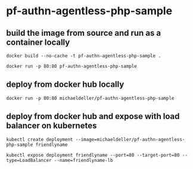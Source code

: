 # pf-authn-agentless-php-sample

## build the image from source and run as a container locally

``docker build --no-cache -t pf-authn-agentless-php-sample .``

``docker run -p 80:80 pf-authn-agentless-php-sample``

## deploy from docker hub locally

``docker run -p 80:80 michaeldeller/pf-authn-agentless-php-sample``

## deploy from docker hub and expose with load balancer on kubernetes

``kubectl create deployment --image=michaeldeller/pf-authn-agentless-php-sample friendlyname``

``kubectl expose deployment friendlyname --port=80 --target-port=80 --type=LoadBalancer --name=friendlyname-lb``
